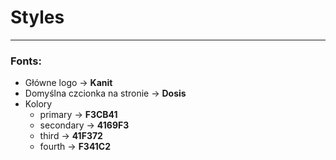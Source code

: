 # Styles
---
### Fonts:
- Główne logo -> **Kanit**
- Domyślna czcionka na stronie -> **Dosis**
- Kolory
    - primary -> **F3CB41**
    - secondary -> **4169F3**
    - third -> **41F372**
    - fourth -> **F341C2**